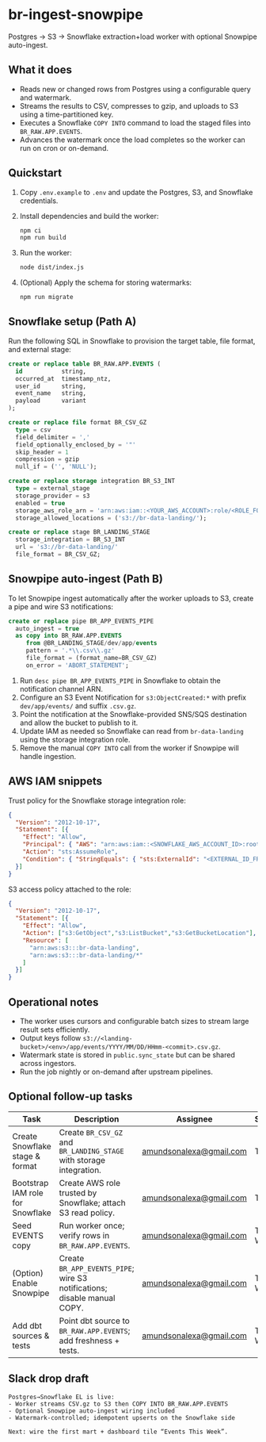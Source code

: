 # br-ingest-snowpipe

Postgres → S3 → Snowflake extraction+load worker with optional Snowpipe auto-ingest.

## What it does

- Reads new or changed rows from Postgres using a configurable query and watermark.
- Streams the results to CSV, compresses to gzip, and uploads to S3 using a time-partitioned key.
- Executes a Snowflake `COPY INTO` command to load the staged files into `BR_RAW.APP.EVENTS`.
- Advances the watermark once the load completes so the worker can run on cron or on-demand.

## Quickstart

1. Copy `.env.example` to `.env` and update the Postgres, S3, and Snowflake credentials.
2. Install dependencies and build the worker:

   ```bash
   npm ci
   npm run build
   ```

3. Run the worker:

   ```bash
   node dist/index.js
   ```

4. (Optional) Apply the schema for storing watermarks:

   ```bash
   npm run migrate
   ```

## Snowflake setup (Path A)

Run the following SQL in Snowflake to provision the target table, file format, and external stage:

```sql
create or replace table BR_RAW.APP.EVENTS (
  id           string,
  occurred_at  timestamp_ntz,
  user_id      string,
  event_name   string,
  payload      variant
);

create or replace file format BR_CSV_GZ
  type = csv
  field_delimiter = ','
  field_optionally_enclosed_by = '"'
  skip_header = 1
  compression = gzip
  null_if = ('', 'NULL');

create or replace storage integration BR_S3_INT
  type = external_stage
  storage_provider = s3
  enabled = true
  storage_aws_role_arn = 'arn:aws:iam::<YOUR_AWS_ACCOUNT>:role/<ROLE_FOR_SNOWFLAKE>'
  storage_allowed_locations = ('s3://br-data-landing/');

create or replace stage BR_LANDING_STAGE
  storage_integration = BR_S3_INT
  url = 's3://br-data-landing/'
  file_format = BR_CSV_GZ;
```

## Snowpipe auto-ingest (Path B)

To let Snowpipe ingest automatically after the worker uploads to S3, create a pipe and wire S3 notifications:

```sql
create or replace pipe BR_APP_EVENTS_PIPE
  auto_ingest = true
  as copy into BR_RAW.APP.EVENTS
     from @BR_LANDING_STAGE/dev/app/events
     pattern = '.*\\.csv\\.gz'
     file_format = (format_name=BR_CSV_GZ)
     on_error = 'ABORT_STATEMENT';
```

1. Run `desc pipe BR_APP_EVENTS_PIPE` in Snowflake to obtain the notification channel ARN.
2. Configure an S3 Event Notification for `s3:ObjectCreated:*` with prefix `dev/app/events/` and suffix `.csv.gz`.
3. Point the notification at the Snowflake-provided SNS/SQS destination and allow the bucket to publish to it.
4. Update IAM as needed so Snowflake can read from `br-data-landing` using the storage integration role.
5. Remove the manual `COPY INTO` call from the worker if Snowpipe will handle ingestion.

## AWS IAM snippets

Trust policy for the Snowflake storage integration role:

```json
{
  "Version": "2012-10-17",
  "Statement": [{
    "Effect": "Allow",
    "Principal": { "AWS": "arn:aws:iam::<SNOWFLAKE_AWS_ACCOUNT_ID>:root" },
    "Action": "sts:AssumeRole",
    "Condition": { "StringEquals": { "sts:ExternalId": "<EXTERNAL_ID_FROM_SNOWFLAKE_INT>" } }
  }]
}
```

S3 access policy attached to the role:

```json
{
  "Version": "2012-10-17",
  "Statement": [{
    "Effect": "Allow",
    "Action": ["s3:GetObject","s3:ListBucket","s3:GetBucketLocation"],
    "Resource": [
      "arn:aws:s3:::br-data-landing",
      "arn:aws:s3:::br-data-landing/*"
    ]
  }]
}
```

## Operational notes

- The worker uses cursors and configurable batch sizes to stream large result sets efficiently.
- Output keys follow `s3://<landing-bucket>/<env>/app/events/YYYY/MM/DD/HHmm-<commit>.csv.gz`.
- Watermark state is stored in `public.sync_state` but can be shared across ingestors.
- Run the job nightly or on-demand after upstream pipelines.

## Optional follow-up tasks

| Task | Description | Assignee | Section | Due |
| --- | --- | --- | --- | --- |
| Create Snowflake stage & format | Create `BR_CSV_GZ` and `BR_LANDING_STAGE` with storage integration. | amundsonalexa@gmail.com | Today | 2025-10-12 |
| Bootstrap IAM role for Snowflake | Create AWS role trusted by Snowflake; attach S3 read policy. | amundsonalexa@gmail.com | Today | 2025-10-12 |
| Seed EVENTS copy | Run worker once; verify rows in `BR_RAW.APP.EVENTS`. | amundsonalexa@gmail.com | This Week | 2025-10-13 |
| (Option) Enable Snowpipe | Create `BR_APP_EVENTS_PIPE`; wire S3 notifications; disable manual COPY. | amundsonalexa@gmail.com | This Week | 2025-10-14 |
| Add dbt sources & tests | Point dbt source to `BR_RAW.APP.EVENTS`; add freshness + tests. | amundsonalexa@gmail.com | This Week | 2025-10-14 |

## Slack drop draft

```
Postgres→Snowflake EL is live:
- Worker streams CSV.gz to S3 then COPY INTO BR_RAW.APP.EVENTS
- Optional Snowpipe auto-ingest wiring included
- Watermark-controlled; idempotent upserts on the Snowflake side

Next: wire the first mart + dashboard tile “Events This Week”.
```

